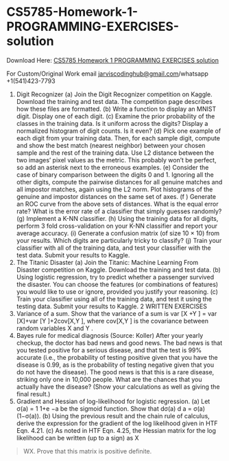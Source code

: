 # CS5785-Homework-1-PROGRAMMING-EXERCISES-solution

Download Here: [CS5785 Homework 1 PROGRAMMING EXERCISES solution](https://jarviscodinghub.com/assignment/homework-1-programming-exercises-solution/)

For Custom/Original Work email jarviscodinghub@gmail.com/whatsapp +1(541)423-7793

1. Digit Recognizer
(a) Join the Digit Recognizer competition on Kaggle. Download the training and test data. The
competition page describes how these files are formatted.
(b) Write a function to display an MNIST digit. Display one of each digit.
(c) Examine the prior probability of the classes in the training data. Is it uniform across the
digits? Display a normalized histogram of digit counts. Is it even?
(d) Pick one example of each digit from your training data. Then, for each sample digit, compute
and show the best match (nearest neighbor) between your chosen sample and the rest of
the training data. Use L2 distance between the two images’ pixel values as the metric. This
probably won’t be perfect, so add an asterisk next to the erroneous examples.
(e) Consider the case of binary comparison between the digits 0 and 1. Ignoring all the other
digits, compute the pairwise distances for all genuine matches and all impostor matches,
again using the L2 norm. Plot histograms of the genuine and impostor distances on the same
set of axes.
(f ) Generate an ROC curve from the above sets of distances. What is the equal error rate? What
is the error rate of a classifier that simply guesses randomly?
(g) Implement a K-NN classifier.
(h) Using the training data for all digits, perform 3 fold cross-validation on your K-NN classifier
and report your average accuracy.
(i) Generate a confusion matrix (of size 10 × 10) from your results. Which digits are particularly
tricky to classify?
(j) Train your classifier with all of the training data, and test your classifier with the test data.
Submit your results to Kaggle.
2. The Titanic Disaster
(a) Join the Titanic: Machine Learning From Disaster competition on Kaggle. Download the
training and test data.
(b) Using logistic regression, try to predict whether a passenger survived the disaster. You can
choose the features (or combinations of features) you would like to use or ignore, provided
you justify your reasoning.
(c) Train your classifier using all of the training data, and test it using the testing data. Submit
your results to Kaggle.
2
WRITTEN EXERCISES
1. Variance of a sum. Show that the variance of a sum is var [X +Y ] = var [X]+var [Y ]+2cov[X,Y ],
where cov[X,Y ] is the covariance between random variables X and Y .
2. Bayes rule for medical diagnosis (Source: Koller) After your yearly checkup, the doctor has bad
news and good news. The bad news is that you tested positive for a serious disease, and that the
test is 99% accurate (i.e., the probability of testing positive given that you have the disease is 0.99,
as is the probability of testing negative given that you do not have the disease). The good news is
that this is a rare disease, striking only one in 10,000 people. What are the chances that you actually
have the disease? (Show your calculations as well as giving the final result.)
3. Gradient and Hessian of log-likelihood for logistic regression.
(a) Let σ(a) =
1
1+e
−a
be the sigmoid function. Show that dσ(a)
d a
= σ(a)(1−σ(a)).
(b) Using the previous result and the chain rule of calculus, derive the expression for the gradient
of the log likelihood given in HTF Eqn. 4.21.
(c) As noted in HTF Eqn. 4.25, the Hessian matrix for the log likelihood can be written (up to a
sign) as X
>WX. Prove that this matrix is positive definite.

